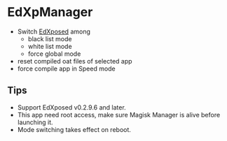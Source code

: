 # EdXpManager

- Switch [EdXposed](https://github.com/solohsu/EdXposed) among 
    - black list mode
    - white list mode
    - force global mode
- reset compiled oat files of selected app
- force compile app in Speed mode
## Tips
- Support EdXposed v0.2.9.6 and later.
- This app need root access, make sure Magisk Manager is alive before launching it.
- Mode switching takes effect on reboot.
